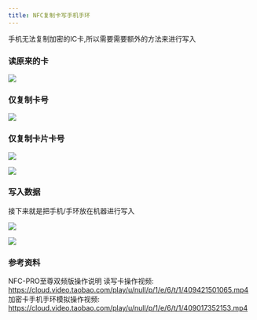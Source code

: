 ```yaml
---
title: NFC复制卡写手机手环
---
```


手机无法复制加密的IC卡,所以需要需要额外的方法来进行写入

### 读原来的卡

 <!--more-->
![](https://raw.githubusercontent.com/Xu-Hardy/image-host/master/20240225075543.png)



### 仅复制卡号

![](https://raw.githubusercontent.com/Xu-Hardy/image-host/master/20240225075512.png)

### 仅复制卡片卡号

![](https://raw.githubusercontent.com/Xu-Hardy/image-host/master/IMG_4586.jpg)

![](https://raw.githubusercontent.com/Xu-Hardy/image-host/master/20240225075428.png)


### 写入数据

接下来就是把手机/手环放在机器进行写入


![](https://raw.githubusercontent.com/Xu-Hardy/image-host/master/IMG_4588.JPG)


![](https://raw.githubusercontent.com/Xu-Hardy/image-host/master/IMG_4587.JPG)

### 参考资料
NFC-PRO至尊双频版操作说明
读写卡操作视频:
https://cloud.video.taobao.com/play/u/null/p/1/e/6/t/1/409421501065.mp4     
加密卡手机手环模拟操作视频:
https://cloud.video.taobao.com/play/u/null/p/1/e/6/t/1/409017352153.mp4